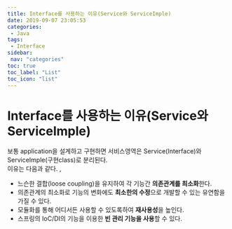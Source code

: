 ```yaml
---
title: Interface를 사용하는 이유(Service와 ServiceImple)
date: 2019-09-07 23:05:53
categories: 
 - Java
tags: 
 - Interface
sidebar:
 nav: "categories"
toc: true
toc_label: "List"
toc_icon: "list"
---
```


# Interface를 사용하는 이유(Service와 ServiceImple)
보통 application을 설계하고 구현하면 서비스영역은 Service(Interface)와 ServiceImple(구현class)로 분리된다.  
이유는 다음과 같다. ,

- 느슨한 결합(loose coupling)을 유지하여 각 기능간 **의존관계를 최소화**한다.
- 의존관계의 최소화로 기능의 변화에도 **최소한의 수정**으로 개발할 수 있는 유연함을 가질 수 있다.
- 모듈화를 통해 어디서든 사용할 수 있도록하여 **재사용성**을 높인다.
- 스프링의 IoC/DI의 기능을 이용한 **빈 관리 기능을 사용**할 수 있다.